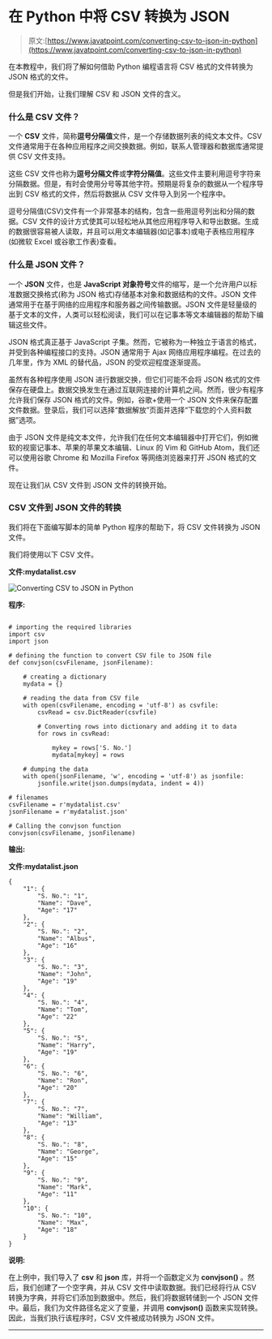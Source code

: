 # 在 Python 中将 CSV 转换为 JSON

> 原文:[https://www.javatpoint.com/converting-csv-to-json-in-python](https://www.javatpoint.com/converting-csv-to-json-in-python)

在本教程中，我们将了解如何借助 Python 编程语言将 CSV 格式的文件转换为 JSON 格式的文件。

但是我们开始，让我们理解 CSV 和 JSON 文件的含义。

### 什么是 CSV 文件？

一个 **CSV** 文件，简称**逗号分隔值**文件，是一个存储数据列表的纯文本文件。CSV 文件通常用于在各种应用程序之间交换数据。例如，联系人管理器和数据库通常提供 CSV 文件支持。

这些 CSV 文件也称为**逗号分隔文件**或**字符分隔值**。这些文件主要利用逗号字符来分隔数据。但是，有时会使用分号等其他字符。预期是将复杂的数据从一个程序导出到 CSV 格式的文件，然后将数据从 CSV 文件导入到另一个程序中。

逗号分隔值(CSV)文件有一个非常基本的结构，包含一些用逗号列出和分隔的数据。CSV 文件的设计方式使其可以轻松地从其他应用程序导入和导出数据。生成的数据很容易被人读取，并且可以用文本编辑器(如记事本)或电子表格应用程序(如微软 Excel 或谷歌工作表)查看。

### 什么是 JSON 文件？

一个 **JSON** 文件，也是 **JavaScript 对象符号**文件的缩写，是一个允许用户以标准数据交换格式(称为 JSON 格式)存储基本对象和数据结构的文件。JSON 文件通常用于在基于网络的应用程序和服务器之间传输数据。JSON 文件是轻量级的基于文本的文件，人类可以轻松阅读，我们可以在记事本等文本编辑器的帮助下编辑这些文件。

JSON 格式真正基于 JavaScript 子集。然而，它被称为一种独立于语言的格式，并受到各种编程接口的支持。JSON 通常用于 Ajax 网络应用程序编程。在过去的几年里，作为 XML 的替代品，JSON 的受欢迎程度逐渐提高。

虽然有各种程序使用 JSON 进行数据交换，但它们可能不会将 JSON 格式的文件保存在硬盘上。数据交换发生在通过互联网连接的计算机之间。然而，很少有程序允许我们保存 JSON 格式的文件。例如，谷歌+使用一个 JSON 文件来保存配置文件数据。登录后，我们可以选择“数据解放”页面并选择“下载您的个人资料数据”选项。

由于 JSON 文件是纯文本文件，允许我们在任何文本编辑器中打开它们，例如微软的视窗记事本、苹果的苹果文本编辑、Linux 的 Vim 和 GitHub Atom，我们还可以使用谷歌 Chrome 和 Mozilla Firefox 等网络浏览器来打开 JSON 格式的文件。

现在让我们从 CSV 文件到 JSON 文件的转换开始。

### CSV 文件到 JSON 文件的转换

我们将在下面编写脚本的简单 Python 程序的帮助下，将 CSV 文件转换为 JSON 文件。

我们将使用以下 CSV 文件。

**文件:mydatalist.csv**

![Converting CSV to JSON in Python](../Images/4b29a6967a4c2d38ffa9dfb39ae341c0.png)

**程序:**

```

# importing the required libraries
import csv
import json

# defining the function to convert CSV file to JSON file
def convjson(csvFilename, jsonFilename):

    # creating a dictionary
    mydata = {}

    # reading the data from CSV file
    with open(csvFilename, encoding = 'utf-8') as csvfile:
        csvRead = csv.DictReader(csvfile)

        # Converting rows into dictionary and adding it to data
        for rows in csvRead:

            mykey = rows['S. No.']
            mydata[mykey] = rows

    # dumping the data
    with open(jsonFilename, 'w', encoding = 'utf-8') as jsonfile:
        jsonfile.write(json.dumps(mydata, indent = 4))

# filenames     
csvFilename = r'mydatalist.csv'
jsonFilename = r'mydatalist.json'

# Calling the convjson function
convjson(csvFilename, jsonFilename)

```

**输出:**

**文件:mydatalist.json**

```
{
    "1": {
        "S. No.": "1",
        "Name": "Dave",
        "Age": "17"
    },
    "2": {
        "S. No.": "2",
        "Name": "Albus",
        "Age": "16"
    },
    "3": {
        "S. No.": "3",
        "Name": "John",
        "Age": "19"
    },
    "4": {
        "S. No.": "4",
        "Name": "Tom",
        "Age": "22"
    },
    "5": {
        "S. No.": "5",
        "Name": "Harry",
        "Age": "19"
    },
    "6": {
        "S. No.": "6",
        "Name": "Ron",
        "Age": "20"
    },
    "7": {
        "S. No.": "7",
        "Name": "William",
        "Age": "13"
    },
    "8": {
        "S. No.": "8",
        "Name": "George",
        "Age": "15"
    },
    "9": {
        "S. No.": "9",
        "Name": "Mark",
        "Age": "11"
    },
    "10": {
        "S. No.": "10",
        "Name": "Max",
        "Age": "18"
    }
}

```

**说明:**

在上例中，我们导入了 **csv** 和 **json** 库，并将一个函数定义为 **convjson()** 。然后，我们创建了一个空字典，并从 CSV 文件中读取数据。我们已经将行从 CSV 转换为字典，并将它们添加到数据中。然后，我们将数据转储到一个 JSON 文件中。最后，我们为文件路径名定义了变量，并调用 **convjson()** 函数来实现转换。因此，当我们执行该程序时，CSV 文件被成功转换为 JSON 文件。

* * *